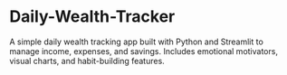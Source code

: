 # Daily-Wealth-Tracker
A simple daily wealth tracking app built with Python and Streamlit to manage income, expenses, and savings. Includes emotional motivators, visual charts, and habit-building features.
